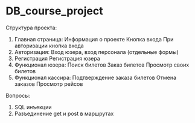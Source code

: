 # DB_course_project
Структура проекта:
1. Главная страница: 
Информация о проекте 
Кнопка входа
При авторизации кнопка входа
2. Авторизация:
Вход юзера, вход персонала (отдельные формы)
3. Регистрация
Регистрация юзера
4. Функционал юзера:
Поиск билетов
Заказ билетов
Просмотр своих билетов
5. Функционал кассира:
Подтверждение заказа билетов
Отмена заказов
Просмотр рейсов

Вопросы:
1. SQL инъекции
2. Разъединение get и post в маршрутах

